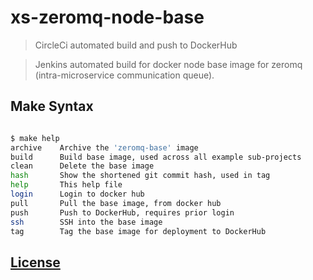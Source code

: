 # xs-zeromq-node-base

> CircleCi automated build and push to DockerHub

> Jenkins automated build for docker node base image for zeromq
(intra-microservice communication queue).

## Make Syntax
```sh

$ make help
archive    Archive the 'zeromq-base' image
build      Build base image, used across all example sub-projects
clean      Delete the base image
hash       Show the shortened git commit hash, used in tag
help       This help file
login      Login to docker hub
pull       Pull the base image, from docker hub
push       Push to DockerHub, requires prior login
ssh        SSH into the base image
tag        Tag the base image for deployment to DockerHub

```

## [License](LICENSE.md)
